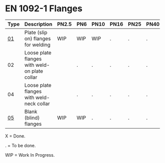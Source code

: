 # EN 1092-1 Flanges

| Type               | Description                                   | PN2.5 | PN6 | PN10 | PN16 | PN25 | PN40 | PN63 | PN100 | PN160 | PN250 | PN320 | PN400 |
|--------------------|-----------------------------------------------|-------|-----|------|------|------|------|------|-------|-------|-------|-------|-------|
| [01](01/README.md) | Plate (slip on) flanges for welding           | WIP   | WIP | WIP  | .    | .    | .    | .    | .     |       |       |       |       |
| 02                 | Loose plate flanges with weld-on plate collar |       | .   | .    | .    | .    | .    |      |       |       |       |       |       |
| 04                 | Loose plate flanges with weld-neck collar     |       | .   | .    | .    | .    | .    |      |       |       |       |       |       |
| [05](05/README.md) | Blank (blind) flanges                         | WIP   | WIP | .    | .    | .    | .    | .    | .     |       |       |       |       |

X = Done.

. = To be done.

WIP = Work In Progress.
